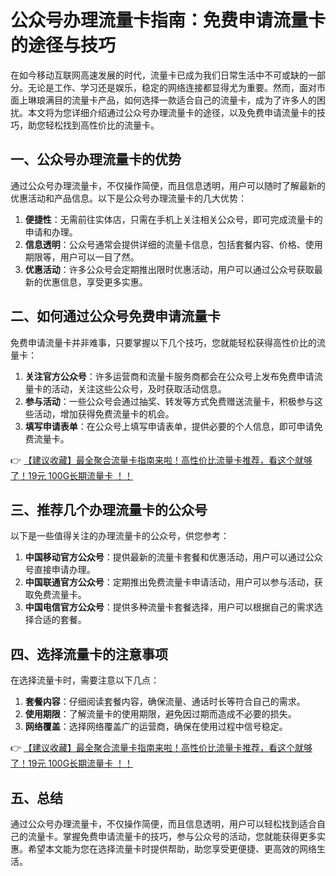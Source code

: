 # 公众号办理流量卡指南：免费申请流量卡的途径与技巧

在如今移动互联网高速发展的时代，流量卡已成为我们日常生活中不可或缺的一部分。无论是工作、学习还是娱乐，稳定的网络连接都显得尤为重要。然而，面对市面上琳琅满目的流量卡产品，如何选择一款适合自己的流量卡，成为了许多人的困扰。本文将为您详细介绍通过公众号办理流量卡的途径，以及免费申请流量卡的技巧，助您轻松找到高性价比的流量卡。

## 一、公众号办理流量卡的优势

通过公众号办理流量卡，不仅操作简便，而且信息透明，用户可以随时了解最新的优惠活动和产品信息。以下是公众号办理流量卡的几大优势：

1. **便捷性**：无需前往实体店，只需在手机上关注相关公众号，即可完成流量卡的申请和办理。
2. **信息透明**：公众号通常会提供详细的流量卡信息，包括套餐内容、价格、使用期限等，用户可以一目了然。
3. **优惠活动**：许多公众号会定期推出限时优惠活动，用户可以通过公众号获取最新的优惠信息，享受更多实惠。

## 二、如何通过公众号免费申请流量卡

免费申请流量卡并非难事，只要掌握以下几个技巧，您就能轻松获得高性价比的流量卡：

1. **关注官方公众号**：许多运营商和流量卡服务商都会在公众号上发布免费申请流量卡的活动，关注这些公众号，及时获取活动信息。
2. **参与活动**：一些公众号会通过抽奖、转发等方式免费赠送流量卡，积极参与这些活动，增加获得免费流量卡的机会。
3. **填写申请表单**：在公众号上填写申请表单，提供必要的个人信息，即可申请免费流量卡。

👉 [【建议收藏】最全聚合流量卡指南来啦！高性价比流量卡推荐，看这个就够了！19元 100G长期流量卡 ！！](https://bit.ly/Liuliangka)

## 三、推荐几个办理流量卡的公众号

以下是一些值得关注的办理流量卡的公众号，供您参考：

1. **中国移动官方公众号**：提供最新的流量卡套餐和优惠活动，用户可以通过公众号直接申请办理。
2. **中国联通官方公众号**：定期推出免费流量卡申请活动，用户可以参与活动，获取免费流量卡。
3. **中国电信官方公众号**：提供多种流量卡套餐选择，用户可以根据自己的需求选择合适的套餐。

## 四、选择流量卡的注意事项

在选择流量卡时，需要注意以下几点：

1. **套餐内容**：仔细阅读套餐内容，确保流量、通话时长等符合自己的需求。
2. **使用期限**：了解流量卡的使用期限，避免因过期而造成不必要的损失。
3. **网络覆盖**：选择网络覆盖广的运营商，确保在使用过程中信号稳定。

👉 [【建议收藏】最全聚合流量卡指南来啦！高性价比流量卡推荐，看这个就够了！19元 100G长期流量卡 ！！](https://bit.ly/Liuliangka)

## 五、总结

通过公众号办理流量卡，不仅操作简便，而且信息透明，用户可以轻松找到适合自己的流量卡。掌握免费申请流量卡的技巧，参与公众号的活动，您就能获得更多实惠。希望本文能为您在选择流量卡时提供帮助，助您享受更便捷、更高效的网络生活。